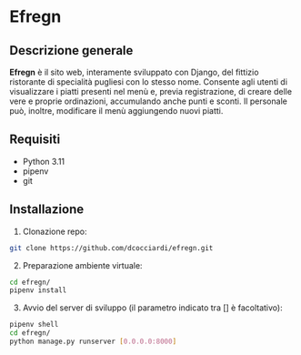 # Efregn



## Descrizione generale
**Efregn** è il sito web, interamente sviluppato con Django, del fittizio ristorante di specialità pugliesi con lo stesso nome. 
Consente agli utenti di visualizzare i piatti presenti nel menù e, previa registrazione, di creare delle vere e proprie ordinazioni, accumulando anche punti e sconti. 
Il personale può, inoltre, modificare il menù aggiungendo nuovi piatti.
## Requisiti
- Python 3.11
- pipenv
- git

## Installazione
1. Clonazione repo:
```bash
git clone https://github.com/dcocciardi/efregn.git
```
2. Preparazione ambiente virtuale:
```bash
cd efregn/
pipenv install
```
3. Avvio del server di sviluppo (il parametro indicato tra [] è facoltativo):
```bash
pipenv shell
cd efregn/
python manage.py runserver [0.0.0.0:8000]
```
